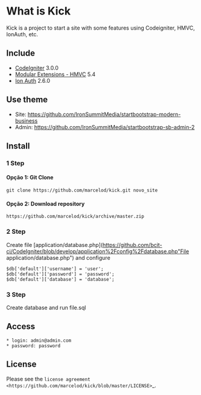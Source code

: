 # What is Kick

Kick is a project to start a site with some features using Codeigniter, HMVC, IonAuth, etc.


## Include

* [CodeIgniter](https://github.com/EllisLab/CodeIgniter) 3.0.0
* [Modular Extensions - HMVC](https://bitbucket.org/wiredesignz/codeigniter-modular-extensions-hmvc) 5.4
* [Ion Auth](https://github.com/benedmunds/CodeIgniter-Ion-Auth) 2.6.0

## Use theme

* Site: https://github.com/IronSummitMedia/startbootstrap-modern-business
* Admin: https://github.com/IronSummitMedia/startbootstrap-sb-admin-2

## Install

### 1 Step
#### Opção 1: Git Clone

	git clone https://github.com/marcelod/kick.git novo_site

#### Opção 2: Download repository

    https://github.com/marcelod/kick/archive/master.zip

### 2 Step


Create file [application/database.php](https://github.com/bcit-ci/CodeIgniter/blob/develop/application%2Fconfig%2Fdatabase.php"File application/database.php") and configure

	$db['default']['username'] = 'user';
	$db['default']['password'] = 'password';
	$db['default']['database'] = 'database';

### 3 Step

Create database and run file.sql

## Access

	* login: admin@admin.com
	* password: password

## License

Please see the `license
agreement <https://github.com/marcelod/kick/blob/master/LICENSE>`_.